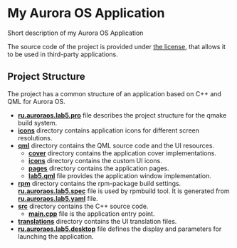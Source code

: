 # My Aurora OS Application

Short description of my Aurora OS Application

The source code of the project is provided under
[the license](LICENSE.BSD-3-CLAUSE.md),
that allows it to be used in third-party applications.

## Project Structure

The project has a common structure
of an application based on C++ and QML for Aurora OS.

* **[ru.auroraos.lab5.pro](ru.auroraos.lab5.pro)** file
  describes the project structure for the qmake build system.
* **[icons](icons)** directory contains application icons for different screen resolutions.
* **[qml](qml)** directory contains the QML source code and the UI resources.
  * **[cover](qml/cover)** directory contains the application cover implementations.
  * **[icons](qml/icons)** directory contains the custom UI icons.
  * **[pages](qml/pages)** directory contains the application pages.
  * **[lab5.qml](qml/lab5.qml)** file
    provides the application window implementation.
* **[rpm](rpm)** directory contains the rpm-package build settings.
  **[ru.auroraos.lab5.spec](rpm/ru.auroraos.lab5.spec)** file is used by rpmbuild tool.
  It is generated from **[ru.auroraos.lab5.yaml](rpm/ru.auroraos.lab5.yaml)** file.
* **[src](src)** directory contains the C++ source code.
  * **[main.cpp](src/main.cpp)** file is the application entry point.
* **[translations](translations)** directory contains the UI translation files.
* **[ru.auroraos.lab5.desktop](ru.auroraos.lab5.desktop)** file
  defines the display and parameters for launching the application.